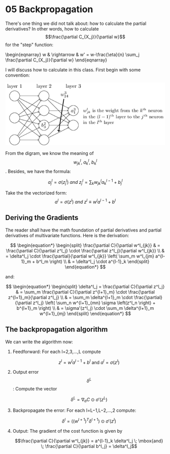 <script id="MathJax-script" async src="https://cdn.jsdelivr.net/npm/mathjax@3/es5/tex-mml-chtml.js"></script>

# 05 Backpropagation

There's one thing we did not talk about: how to calculate the partial derivatives?
In other words, how to calculate $$\frac{\partial C_{X_j}}{\partial w}$$ for
the "step" function:

 \begin{eqnarray}
  w & \rightarrow & w' = w-\frac{\eta}{n}
  \sum_j \frac{\partial C_{X_j}}{\partial w}
\end{eqnarray}

I will discuss how to calculate in this class. First begin with some convention:

![params in neural networks](./pic/params_in_nn.png)

From the digram, we know the meaning of $$w^{l}_{jk}, \; a^{l}_k, \; b^{l}_k$$.
Besides, we have the formula:

$$a^l_j = \sigma\left(z^l_j \right) \; and \;
  z^l_j = \sum_k w^{l}_{jk} a^{l-1}_k + b^l_j$$

Take the the vectorized form:
$$ a^l = \sigma(z^l) \; and \; z^l \equiv w^l a^{l-1}+b^l$$

## Deriving the Gradients

The reader shall have the math foundation of partial derivatives
and partial derivatives of multivariate functions. Here is the derivation:

$$ \begin{equation*}
\begin{split}
\frac{\partial C}{\partial w^l_{jk}}
&  = \frac{\partial C}{\partial z^l_j}
     \cdot \frac{\partial z^l_j}{\partial w^l_{jk}} \\
&  = \delta^l_j \cdot \frac{\partial}{\partial w^l_{jk}}
     \left( \sum_m w^l_{jm} a^{l-1}_m + b^l_m \right) \\
&  = \delta^l_j \cdot a^{l-1}_k
\end{split}
\end{equation*}
$$

and:

$$ \begin{equation*}
\begin{split}
\delta^l_j
   = \frac{\partial C}{\partial z^l_j}
&  = \sum_m \frac{\partial C}{\partial z^{l+1}_m}
     \cdot \frac{\partial z^{l+1}_m}{\partial z^l_j} \\
&  = \sum_m \delta^{l+1}_m \cdot \frac{\partial}{\partial z^l_j}
    \left( \sum_n w^{l+1}_{mn} \sigma \left(z^l_n \right) + b^{l+1}_m \right) \\
&  = \sigma'(z^l_j) \cdot \sum_m \delta^{l+1}_m w^{l+1}_{mj}
\end{split}
\end{equation*}
$$

## The backpropagation algorithm

We can write the algorithm now:

1. Feedforward: For each l=2,3,…,L compute

    $$z^{l} = w^l a^{l-1}+b^l \; \mbox{and} \; a^{l} = \sigma(z^{l})$$

2. Output error $$\delta^L$$: Compute the vector

    $$\delta^{L} = \nabla_a C \odot \sigma'(z^L)$$

3. Backpropagate the error: For each l=L−1,L−2,…,2 compute:

    $$\delta^{l} = ((w^{l+1})^T \delta^{l+1}) \odot \sigma'(z^{l})$$

4. Output: The gradient of the cost function is given by

    $$\frac{\partial C}{\partial w^l_{jk}} = a^{l-1}_k \delta^l_j \; \mbox{and} \;
      \frac{\partial C}{\partial b^l_j} = \delta^l_j$$
